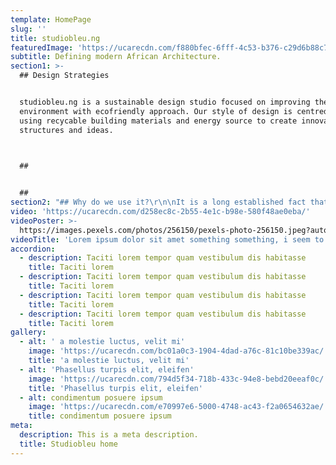 ```yaml
---
template: HomePage
slug: ''
title: studiobleu.ng
featuredImage: 'https://ucarecdn.com/f880bfec-6fff-4c53-b376-c29d6b88c716/'
subtitle: Defining modern African Architecture.
section1: >-
  ## Design Strategies


  studiobleu.ng is a sustainable design studio focused on improving the built
  environment with ecofriendly approach. Our style of design is centred around
  using recycable building materials and energy source to create innovative
  structures and ideas.

   

  ## 


  ##
section2: "## Why do we use it?\r\n\nIt is a long established fact that a reader will be distracted by the readable content of a page when looking at its layout. The point of using Lorem Ipsum is that it has a more-or-less normal distribution of letters, as opposed to using 'Content here, content here', making it look like readable English. Many desktop publishing packages and web page editors now use Lorem Ipsum as their default model text, and a search for 'lorem ipsum' will uncover many web sites still in their infancy. Various versions have evolved over the years, sometimes by accident, sometimes on purpose (injected humour and the like)."
video: 'https://ucarecdn.com/d258ec8c-2b55-4e1c-b98e-580f48ae0eba/'
videoPoster: >-
  https://images.pexels.com/photos/256150/pexels-photo-256150.jpeg?auto=compress&cs=tinysrgb&h=650&w=940
videoTitle: 'Lorem ipsum dolor sit amet something something, i seem to have forgotten'
accordion:
  - description: Taciti lorem tempor quam vestibulum dis habitasse
    title: Taciti lorem
  - description: Taciti lorem tempor quam vestibulum dis habitasse
    title: Taciti lorem
  - description: Taciti lorem tempor quam vestibulum dis habitasse
    title: Taciti lorem
  - description: Taciti lorem tempor quam vestibulum dis habitasse
    title: Taciti lorem
gallery:
  - alt: ' a molestie luctus, velit mi'
    image: 'https://ucarecdn.com/bc01a0c3-1904-4dad-a76c-81c10be339ac/'
    title: 'a molestie luctus, velit mi'
  - alt: 'Phasellus turpis elit, eleifen'
    image: 'https://ucarecdn.com/794d5f34-718b-433c-94e8-bebd20eeaf0c/'
    title: 'Phasellus turpis elit, eleifen'
  - alt: condimentum posuere ipsum
    image: 'https://ucarecdn.com/e70997e6-5000-4748-ac43-f2a0654632ae/'
    title: condimentum posuere ipsum
meta:
  description: This is a meta description.
  title: Studiobleu home
---
```


